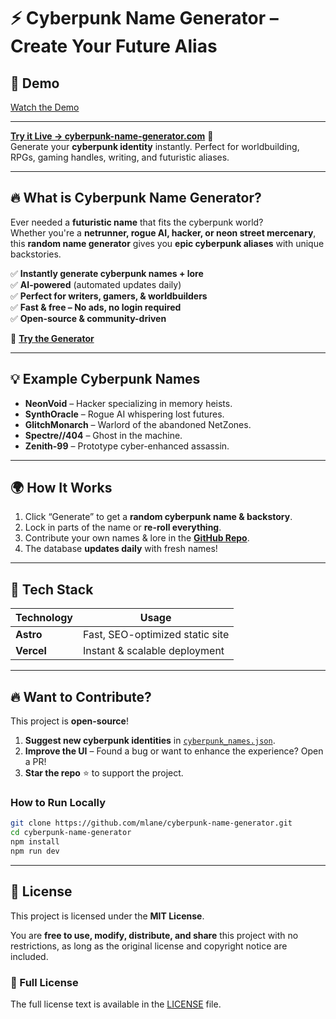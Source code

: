 # ⚡ Cyberpunk Name Generator – Create Your Future Alias

## 🎥 Demo

[Watch the Demo](https://github.com/user-attachments/assets/c17f8635-144b-4a31-8fc7-5cb212d2e8e0)

---

**[Try it Live → cyberpunk-name-generator.com](https://cyberpunk-name-generator.com)** 🚀  
Generate your **cyberpunk identity** instantly. Perfect for worldbuilding, RPGs, gaming handles, writing, and futuristic aliases.

---

## 🔥 What is Cyberpunk Name Generator?

Ever needed a **futuristic name** that fits the cyberpunk world?  
Whether you're a **netrunner, rogue AI, hacker, or neon street mercenary**, this **random name generator** gives you **epic cyberpunk aliases** with unique backstories.

✅ **Instantly generate cyberpunk names + lore**  
✅ **AI-powered** (automated updates daily)  
✅ **Perfect for writers, gamers, & worldbuilders**  
✅ **Fast & free – No ads, no login required**  
✅ **Open-source & community-driven**

🔗 **[Try the Generator](https://cyberpunk-name-generator.com)**

---

## 💡 Example Cyberpunk Names

- **NeonVoid** – Hacker specializing in memory heists.
- **SynthOracle** – Rogue AI whispering lost futures.
- **GlitchMonarch** – Warlord of the abandoned NetZones.
- **Spectre//404** – Ghost in the machine.
- **Zenith-99** – Prototype cyber-enhanced assassin.

---

## 🌍 How It Works

1. Click “Generate” to get a **random cyberpunk name & backstory**.
2. Lock in parts of the name or **re-roll everything**.
3. Contribute your own names & lore in the **[GitHub Repo](https://github.com/mlane/cyberpunk-name-generator)**.
4. The database **updates daily** with fresh names!

---

## 🔧 Tech Stack

| **Technology** | **Usage**                       |
| -------------- | ------------------------------- |
| **Astro**      | Fast, SEO-optimized static site |
| **Vercel**     | Instant & scalable deployment   |

---

## 🔥 Want to Contribute?

This project is **open-source**!

1. **Suggest new cyberpunk identities** in [`cyberpunk_names.json`](cyberpunk_names.json).
2. **Improve the UI** – Found a bug or want to enhance the experience? Open a PR!
3. **Star the repo** ⭐ to support the project.

### How to Run Locally

```bash
git clone https://github.com/mlane/cyberpunk-name-generator.git
cd cyberpunk-name-generator
npm install
npm run dev
```

---

## 📜 License

This project is licensed under the **MIT License**.

You are **free to use, modify, distribute, and share** this project with no restrictions, as long as the original
license and copyright notice are included.

### 📄 Full License

The full license text is available in the [LICENSE](./LICENSE) file.
